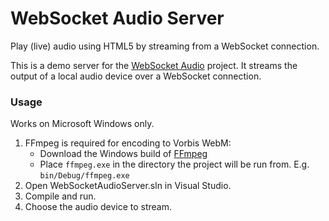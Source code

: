 WebSocket Audio Server
===============

Play (live) audio using HTML5 by streaming from a WebSocket connection.

This is a demo server for the [WebSocket Audio](https://github.com/SamuelFisher/WebSocketAudio) project.
It streams the output of a local audio device over a WebSocket connection.

### Usage

Works on Microsoft Windows only.

1. FFmpeg is required for encoding to Vorbis WebM:
    - Download the Windows build of [FFmpeg](https://ffmpeg.org/download.html)
    - Place `ffmpeg.exe` in the directory the project will be run from. E.g. `bin/Debug/ffmpeg.exe`
1. Open WebSocketAudioServer.sln in Visual Studio.
2. Compile and run.
3. Choose the audio device to stream.
